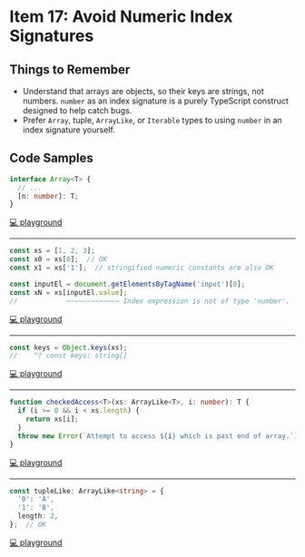 # Item 17: Avoid Numeric Index Signatures

## Things to Remember

- Understand that arrays are objects, so their keys are strings, not numbers. `number` as an index signature is a purely TypeScript construct designed to help catch bugs.
- Prefer `Array`, tuple, `ArrayLike`, or `Iterable` types to using `number` in an index signature yourself.
## Code Samples

```ts
interface Array<T> {
  // ...
  [n: number]: T;
}
```

[💻 playground](https://www.typescriptlang.org/play/?ts=5.4.5#code/JYOwLgpgTgZghgYwgAgIJSnAngHgCoB8yA3gFDLID0lyAdPecgNogBcyIArgLYBG0AXXZ4A3KQC+pIA)

----

```ts
const xs = [1, 2, 3];
const x0 = xs[0];  // OK
const x1 = xs['1'];  // stringified numeric constants are also OK

const inputEl = document.getElementsByTagName('input')[0];
const xN = xs[inputEl.value];
//            ~~~~~~~~~~~~~ Index expression is not of type 'number'.
```

[💻 playground](https://www.typescriptlang.org/play/?ts=5.4.5#code/MYewdgzgLgBAHhGBeGBtAjAGhgJmwZgF0BuAKFEljgAZl4JVqSYYB6VmAeQGlzxp46OglQBydKOZsO0AE4BLMAHN5AM3kBTACYwwAVwC2GhcBgVoAQzBREF2RpgWANhBBdefSjEUAHPVABRJzotEGBDDWsAOiUNQKcNI2sIACEATwAVCyUAOQsjAApRX39RAEpGEk8BOBzhBhL4qIA3Zz0NKvYWbp7ugD8BwaHBmABJMC0NOBgpn3sICHlwb0QwEFgQVRgoNJ8HUX0DACNjUSjSIA)

----

```ts
const keys = Object.keys(xs);
//    ^? const keys: string[]
```

[💻 playground](https://www.typescriptlang.org/play/?ts=5.4.5#code/MYewdgzgLgBAHhGBeGBtAjAGhgJmwZgF0BuAKFElgGsBTAT0RQHkAjAKxuCgDpaGAKBAEoyAelExJMAHoB+GBWgw+EAFwAC6ACcAlmADmqQqSA)

----

```ts
function checkedAccess<T>(xs: ArrayLike<T>, i: number): T {
  if (i >= 0 && i < xs.length) {
    return xs[i];
  }
  throw new Error(`Attempt to access ${i} which is past end of array.`)
}
```

[💻 playground](https://www.typescriptlang.org/play/?ts=5.4.5#code/MYewdgzgLgBAHhGBeGBtAjAGhgJmwZgF0BuAKADMBXMYKAS3BmAAsBTYAa1YBMBBYYKwgQAPABUAfAAoEALhi8ATooCGATwAydLuInY68sJQC2AI1aKAlPLEwA3qRgw65GFLowJKAAwwAZH7OMCLwEAB0ADasYADmUMyW9o5OMIqsUJSKYKGodCTJAL7J8YogAO4wYKwVAKLKIIpSAAa8UFCsxgAOsFAgMCoCQogAJHZ0BTBlzHQszoidKtAw0dwwIK4qyuphTZakRUA)

----

```ts
const tupleLike: ArrayLike<string> = {
  '0': 'A',
  '1': 'B',
  length: 2,
};  // OK
```

[💻 playground](https://www.typescriptlang.org/play/?ts=5.4.5#code/MYewdgzgLgBAHhGBeGBtAjAGhgJmwZgF0BuAKFEligFcAHAGwFMAZASwGtGAuGAQQCd+AQwCebTgB5o-VmADmAPmQwA3qRgwA5AAZNPTb02Z1W9Hq0AhIyabyoACx55SAX2IaA9B5gB5ANKkQA)
